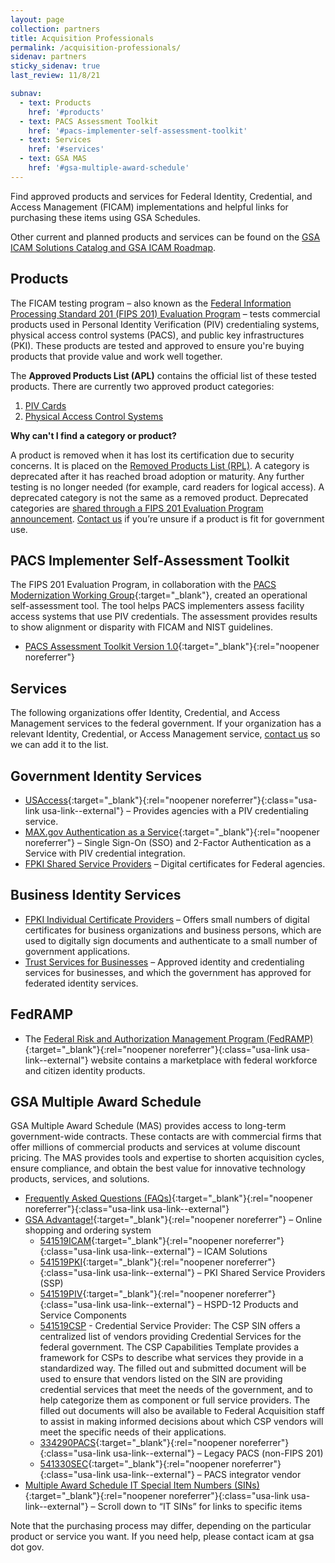 ```yaml
---
layout: page
collection: partners
title: Acquisition Professionals
permalink: /acquisition-professionals/
sidenav: partners
sticky_sidenav: true
last_review: 11/8/21

subnav:
  - text: Products
    href: '#products'
  - text: PACS Assessment Toolkit
    href: '#pacs-implementer-self-assessment-toolkit'
  - text: Services
    href: '#services'
  - text: GSA MAS
    href: '#gsa-multiple-award-schedule'
---
```


Find approved products and services for Federal Identity, Credential, and Access Management (FICAM) implementations and helpful links for purchasing these items using GSA Schedules.

Other current and planned products and services can be found on the [GSA ICAM Solutions Catalog and GSA ICAM Roadmap]({{site.baseurl}}/icamsolutions/).

## Products

The FICAM testing program – also known as the [Federal Information Processing Standard 201 (FIPS 201) Evaluation Program]({{site.baseurl}}/fips201ep/) – tests commercial products used in Personal Identity Verification (PIV) credentialing systems, physical access control systems (PACS), and public key infrastructures (PKI). These products are tested and approved to ensure you're buying products that provide value and work well together.

The **Approved Products List (APL)** contains the official list of these tested products. There are currently two approved product categories:

1. [PIV Cards]({{site.baseurl}}/fips201/#approved-piv-cards)
2. [Physical Access Control Systems]({{site.baseurl}}/fips201/#approved-products---physical-access-control-systems)

**Why can't I find a category or product?**

A product is removed when it has lost its certification due to security concerns. It is placed on the [Removed Products List (RPL)]({{site.baseurl}}/fips201/#removed-product-list). A category is deprecated after it has reached broad adoption or maturity. Any further testing is no longer needed (for example, card readers for logical access). A deprecated category is not the same as a removed product. Deprecated categories are [shared through a FIPS 201 Evaluation Program announcement]({{site.baseurl}}/fips201ep/#program-announcements). [Contact us]({{site.baseurl}}/contact-us/) if you’re unsure if a product is fit for government use.

## PACS Implementer Self-Assessment Toolkit

The FIPS 201 Evaluation Program, in collaboration with the [PACS Modernization Working Group]({{site.baseurl}}/ficam/#icamsc-working-groups){:target="_blank"}, created an operational self-assessment tool. The tool helps PACS implementers assess facility access systems that use PIV credentials. The assessment provides results to show alignment or disparity with FICAM and NIST guidelines.
- [PACS Assessment Toolkit Version 1.0]({{site.baseurl}}/docs/fips201ep-pacs-self-tool.pdf){:target="_blank"}{:rel="noopener noreferrer"}

## Services

The following organizations offer Identity, Credential, and Access Management services to the federal government. If your organization has a relevant Identity, Credential, or Access Management service, [contact us]({{site.baseurl}}/contact-us/) so we can add it to the list.

## Government Identity Services

- [USAccess](https://fedidcard.gov/service.aspx){:target="_blank"}{:rel="noopener noreferrer"}{:class="usa-link usa-link--external"} – Provides agencies with a PIV credentialing service.
- [MAX.gov Authentication as a Service](https://portal.max.gov/portal/home){:target="_blank"}{:rel="noopener noreferrer"} – Single Sign-On (SSO) and 2-Factor Authentication as a Service with PIV credential integration.
- [FPKI Shared Service Providers]({{site.baseurl}}/trust-services/#government-identity-services) – Digital certificates for Federal agencies.

## Business Identity Services

- [FPKI Individual Certificate Providers]({{site.baseurl}}/trust-services/#non-government-pki-trust-framework) – Offers small numbers of digital certificates for business organizations and business persons, which are used to digitally sign documents and authenticate to a small number of government applications.
- [Trust Services for Businesses]({{site.baseurl}}/trust-services/#business-identity-services) – Approved identity and credentialing services for businesses, and which the government has approved for federated identity services.

## FedRAMP

- The [Federal Risk and Authorization Management Program (FedRAMP)](https://www.fedramp.gov/){:target="_blank"}{:rel="noopener noreferrer"}{:class="usa-link usa-link--external"} website contains a marketplace with federal workforce and citizen identity products.

## GSA Multiple Award Schedule

GSA Multiple Award Schedule (MAS) provides access to long-term government-wide contracts. These contacts are with commercial firms that offer millions of commercial products and services at volume discount pricing. The MAS provides tools and expertise to shorten acquisition cycles, ensure compliance, and obtain the best value for innovative technology products, services, and solutions.

- [Frequently Asked Questions (FAQs)](https://www.gsa.gov/technology/it-contract-vehicles-and-purchasing-programs/multiple-award-schedule-it/buy-from-mas-information-technology/frequently-asked-questions-faqs-for-buyers){:target="_blank"}{:rel="noopener noreferrer"}{:class="usa-link usa-link--external"}
- [GSA Advantage!](https://www.gsaadvantage.gov/){:target="_blank"}{:rel="noopener noreferrer"} – Online shopping and ordering system
  - [541519ICAM](https://www.gsa.gov/technology/it-contract-vehicles-and-purchasing-programs/multiple-award-schedule-it/identity-credentialing-and-access-management){:target="_blank"}{:rel="noopener noreferrer"}{:class="usa-link usa-link--external"} – ICAM Solutions
  - [541519PKI](https://www.gsa.gov/technology/it-contract-vehicles-and-purchasing-programs/multiple-award-schedule-it/pki-shared-service-providers-program){:target="_blank"}{:rel="noopener noreferrer"}{:class="usa-link usa-link--external"} – PKI Shared Service Providers (SSP)
  - [541519PIV](https://www.gsa.gov/technology/it-contract-vehicles-and-purchasing-programs/multiple-award-schedule-it/hspd12-product-and-service-components){:target="_blank"}{:rel="noopener noreferrer"}{:class="usa-link usa-link--external"} – HSPD-12 Products and Service Components
  - [541519CSP]({{site.baseurl}}/docs/csp-capabilities-template-march-2024.docx) - Credential Service Provider: The CSP SIN offers a centralized list of vendors providing Credential Services for the federal government. The CSP Capabilities Template provides a framework for CSPs to describe what services they provide in a standardized way. The filled out and submitted document will be used to ensure that vendors listed on the SIN are providing credential services that meet the needs of the government, and to help categorize them as component or full service providers. The filled out documents will also be available to Federal Acquisition staff to assist in making informed decisions about which CSP vendors will meet the specific needs of their applications.
  - [334290PACS](https://www.gsaelibrary.gsa.gov/ElibMain/sinDetails.do?scheduleNumber=MAS&specialItemNumber=334290L&executeQuery=YES){:target="_blank"}{:rel="noopener noreferrer"}{:class="usa-link usa-link--external"} – Legacy PACS (non-FIPS 201)
  - [541330SEC](https://www.gsaelibrary.gsa.gov/ElibMain/sinDetails.do?scheduleNumber=MAS&specialItemNumber=334290PACS&executeQuery=YES){:target="_blank"}{:rel="noopener noreferrer"}{:class="usa-link usa-link--external"} – PACS integrator vendor
- [Multiple Award Schedule IT Special Item Numbers (SINs)](https://www.gsa.gov/technology/it-contract-vehicles-and-purchasing-programs/multiple-award-schedule-it){:target="_blank"}{:rel="noopener noreferrer"}{:class="usa-link usa-link--external"} – Scroll down to “IT SINs” for links to specific items

Note that the purchasing process may differ, depending on the particular product or service you want. If you need help, please contact icam at gsa dot gov.
